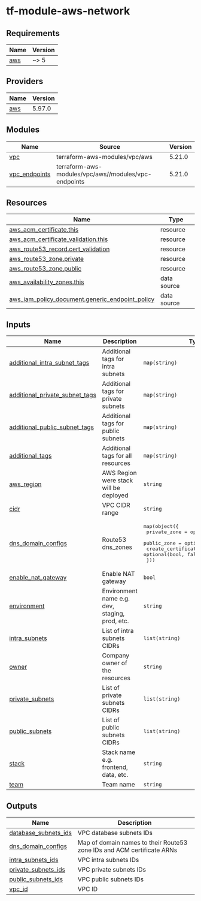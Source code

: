 # tf-module-aws-network

<!-- BEGIN_TF_DOCS -->
## Requirements

| Name | Version |
|------|---------|
| <a name="requirement_aws"></a> [aws](#requirement\_aws) | ~> 5 |

## Providers

| Name | Version |
|------|---------|
| <a name="provider_aws"></a> [aws](#provider\_aws) | 5.97.0 |

## Modules

| Name | Source | Version |
|------|--------|---------|
| <a name="module_vpc"></a> [vpc](#module\_vpc) | terraform-aws-modules/vpc/aws | 5.21.0 |
| <a name="module_vpc_endpoints"></a> [vpc\_endpoints](#module\_vpc\_endpoints) | terraform-aws-modules/vpc/aws//modules/vpc-endpoints | 5.21.0 |

## Resources

| Name | Type |
|------|------|
| [aws_acm_certificate.this](https://registry.terraform.io/providers/hashicorp/aws/latest/docs/resources/acm_certificate) | resource |
| [aws_acm_certificate_validation.this](https://registry.terraform.io/providers/hashicorp/aws/latest/docs/resources/acm_certificate_validation) | resource |
| [aws_route53_record.cert_validation](https://registry.terraform.io/providers/hashicorp/aws/latest/docs/resources/route53_record) | resource |
| [aws_route53_zone.private](https://registry.terraform.io/providers/hashicorp/aws/latest/docs/resources/route53_zone) | resource |
| [aws_route53_zone.public](https://registry.terraform.io/providers/hashicorp/aws/latest/docs/resources/route53_zone) | resource |
| [aws_availability_zones.this](https://registry.terraform.io/providers/hashicorp/aws/latest/docs/data-sources/availability_zones) | data source |
| [aws_iam_policy_document.generic_endpoint_policy](https://registry.terraform.io/providers/hashicorp/aws/latest/docs/data-sources/iam_policy_document) | data source |

## Inputs

| Name | Description | Type | Default | Required |
|------|-------------|------|---------|:--------:|
| <a name="input_additional_intra_subnet_tags"></a> [additional\_intra\_subnet\_tags](#input\_additional\_intra\_subnet\_tags) | Additional tags for intra subnets | `map(string)` | `{}` | no |
| <a name="input_additional_private_subnet_tags"></a> [additional\_private\_subnet\_tags](#input\_additional\_private\_subnet\_tags) | Additional tags for private subnets | `map(string)` | `{}` | no |
| <a name="input_additional_public_subnet_tags"></a> [additional\_public\_subnet\_tags](#input\_additional\_public\_subnet\_tags) | Additional tags for public subnets | `map(string)` | `{}` | no |
| <a name="input_additional_tags"></a> [additional\_tags](#input\_additional\_tags) | Additional tags for all resources | `map(string)` | `{}` | no |
| <a name="input_aws_region"></a> [aws\_region](#input\_aws\_region) | AWS Region were stack will be deployed | `string` | n/a | yes |
| <a name="input_cidr"></a> [cidr](#input\_cidr) | VPC CIDR range | `string` | n/a | yes |
| <a name="input_dns_domain_configs"></a> [dns\_domain\_configs](#input\_dns\_domain\_configs) | Route53 dns\_zones | <pre>map(object({<br/>    private_zone       = optional(bool, true)<br/>    public_zone        = optional(bool, false)<br/>    create_certificate = optional(bool, false)<br/>  }))</pre> | `{}` | no |
| <a name="input_enable_nat_gateway"></a> [enable\_nat\_gateway](#input\_enable\_nat\_gateway) | Enable NAT gateway | `bool` | `true` | no |
| <a name="input_environment"></a> [environment](#input\_environment) | Environment name e.g. dev, staging, prod, etc. | `string` | n/a | yes |
| <a name="input_intra_subnets"></a> [intra\_subnets](#input\_intra\_subnets) | List of intra subnets CIDRs | `list(string)` | `[]` | no |
| <a name="input_owner"></a> [owner](#input\_owner) | Company owner of the resources | `string` | n/a | yes |
| <a name="input_private_subnets"></a> [private\_subnets](#input\_private\_subnets) | List of private subnets CIDRs | `list(string)` | n/a | yes |
| <a name="input_public_subnets"></a> [public\_subnets](#input\_public\_subnets) | List of public subnets CIDRs | `list(string)` | n/a | yes |
| <a name="input_stack"></a> [stack](#input\_stack) | Stack name e.g. frontend, data, etc. | `string` | n/a | yes |
| <a name="input_team"></a> [team](#input\_team) | Team name | `string` | `"devops"` | no |

## Outputs

| Name | Description |
|------|-------------|
| <a name="output_database_subnets_ids"></a> [database\_subnets\_ids](#output\_database\_subnets\_ids) | VPC database subnets IDs |
| <a name="output_dns_domain_configs"></a> [dns\_domain\_configs](#output\_dns\_domain\_configs) | Map of domain names to their Route53 zone IDs and ACM certificate ARNs |
| <a name="output_intra_subnets_ids"></a> [intra\_subnets\_ids](#output\_intra\_subnets\_ids) | VPC intra subnets IDs |
| <a name="output_private_subnets_ids"></a> [private\_subnets\_ids](#output\_private\_subnets\_ids) | VPC private subnets IDs |
| <a name="output_public_subnets_ids"></a> [public\_subnets\_ids](#output\_public\_subnets\_ids) | VPC public subnets IDs |
| <a name="output_vpc_id"></a> [vpc\_id](#output\_vpc\_id) | VPC ID |
<!-- END_TF_DOCS -->
